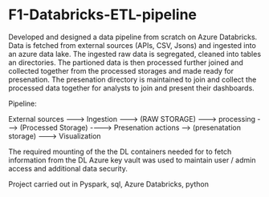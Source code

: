 # F1-Databricks-ETL-pipeline

Developed and designed a data pipeline from scratch on Azure Databricks. 
Data is fetched from external sources (APIs, CSV, Jsons) and ingested into an azure data lake. The ingested raw data is segregated, cleaned into tables an directories. 
The partioned data is then processed further joined and collected together from the processed storages and made ready for presenation. 
The presenation directory is maintained to join and collect the processed data together for analysts to join and present their dashboards. 

Pipeline: 

External sources ---> Ingestion ---> (RAW STORAGE) ---> processing ---> (Processed Storage) ----> Presenation actions --> (presenatation storage)  ---> Visualization


The required mounting of the the DL containers needed for to fetch information from the DL
Azure key vault was used to maintain user / admin access and additional data security.

Project carried out in Pyspark, sql, Azure Databricks, python
